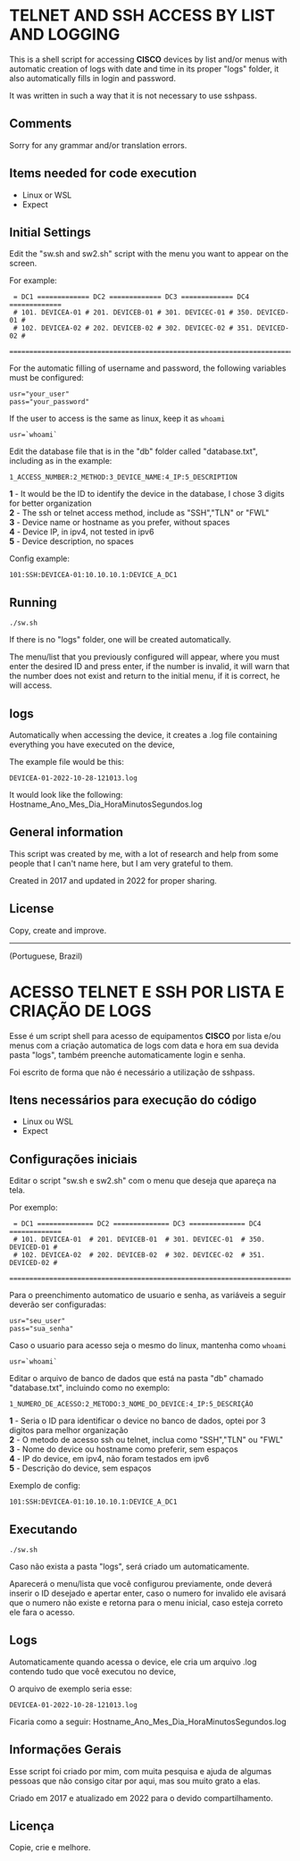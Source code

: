 # TELNET AND SSH ACCESS BY LIST AND LOGGING

This is a shell script for accessing **CISCO** devices by list and/or menus with automatic creation of logs with date and time
in its proper "logs" folder, it also automatically fills in login and password.

It was written in such a way that it is not necessary to use sshpass.

## Comments

Sorry for any grammar and/or translation errors.

## Items needed for code execution

- Linux or WSL
- Expect

## Initial Settings

Edit the "sw.sh and sw2.sh" script with the menu you want to appear on the screen.

For example:
```
 = DC1 ============= DC2 ============= DC3 ============= DC4 =============
 # 101. DEVICEA-01 # 201. DEVICEB-01 # 301. DEVICEC-01 # 350. DEVICED-01 #
 # 102. DEVICEA-02 # 202. DEVICEB-02 # 302. DEVICEC-02 # 351. DEVICED-02 #
 =========================================================================
```
For the automatic filling of username and password, the following variables must be configured:

```
usr="your_user"
pass="your_password"
```

If the user to access is the same as linux, keep it as `whoami`

```
usr=`whoami`
````

Edit the database file that is in the "db" folder called "database.txt", including as in the example:

```
1_ACCESS_NUMBER:2_METHOD:3_DEVICE_NAME:4_IP:5_DESCRIPTION
```

**1** - It would be the ID to identify the device in the database, I chose 3 digits for better organization<br>
**2** - The ssh or telnet access method, include as "SSH","TLN" or "FWL"<br>
**3** - Device name or hostname as you prefer, without spaces<br>
**4** - Device IP, in ipv4, not tested in ipv6<br>
**5** - Device description, no spaces<br>

Config example:
```
101:SSH:DEVICEA-01:10.10.10.1:DEVICE_A_DC1
````
## Running

```
./sw.sh
```

If there is no "logs" folder, one will be created automatically.

The menu/list that you previously configured will appear, where you must enter the desired ID and press enter,
if the number is invalid, it will warn that the number does not exist and return to the initial menu, if it is
correct, he will access.

## logs

Automatically when accessing the device, it creates a .log file containing everything you have executed on the device,

The example file would be this:
```
DEVICEA-01-2022-10-28-121013.log
```
It would look like the following: Hostname_Ano_Mes_Dia_HoraMinutosSegundos.log

## General information

This script was created by me, with a lot of research and help from some people that I can't name here,
but I am very grateful to them.

Created in 2017 and updated in 2022 for proper sharing.

## License

Copy, create and improve.

-----------------------------------------------------------

(Portuguese, Brazil)

# ACESSO TELNET E SSH POR LISTA E CRIAÇÃO DE LOGS

Esse é um script shell para acesso de equipamentos **CISCO** por lista e/ou menus com a criação automatica de logs com data e hora 
em sua devida pasta "logs", também preenche automaticamente login e senha. 

Foi escrito de forma que não é necessário a utilização de sshpass.

## Itens necessários para execução do código

- Linux ou WSL
- Expect

## Configurações iniciais

Editar o script "sw.sh e sw2.sh" com o menu que deseja que apareça na tela. 

Por exemplo:
```
 = DC1 ============== DC2 ============== DC3 ============== DC4 =============
 # 101. DEVICEA-01  # 201. DEVICEB-01  # 301. DEVICEC-01  # 350. DEVICED-01 # 
 # 102. DEVICEA-02  # 202. DEVICEB-02  # 302. DEVICEC-02  # 351. DEVICED-02 # 
 ============================================================================
``` 
Para o preenchimento automatico de usuario e senha, as variáveis a seguir deverão ser configuradas:

```
usr="seu_user"
pass="sua_senha" 
```

Caso o usuario para acesso seja o mesmo do linux, mantenha como `whoami`

```
usr=`whoami`
````

Editar o arquivo de banco de dados que está na pasta "db" chamado "database.txt", incluindo como no exemplo:

```
1_NUMERO_DE_ACESSO:2_METODO:3_NOME_DO_DEVICE:4_IP:5_DESCRIÇÃO
```

**1** - Seria o ID para identificar o device no banco de dados, optei por 3 digitos para melhor organização<br>
**2** - O metodo de acesso ssh ou telnet, inclua como "SSH","TLN" ou "FWL"<br>
**3** - Nome do device ou hostname como preferir, sem espaços<br>
**4** - IP do device, em ipv4, não foram testados em ipv6<br>
**5** - Descrição do device, sem espaços<br>

Exemplo de config:
```
101:SSH:DEVICEA-01:10.10.10.1:DEVICE_A_DC1
````
## Executando

```
./sw.sh
```

Caso não exista a pasta "logs", será criado um automaticamente.

Aparecerá o menu/lista que você configurou previamente, onde deverá inserir o ID desejado e apertar enter,
caso o numero for invalido ele avisará que o numero não existe e retorna para o menu inicial, caso esteja 
correto ele fara o acesso.

## Logs

Automaticamente quando acessa o device, ele cria um arquivo .log contendo tudo que você executou no device,

O arquivo de exemplo seria esse:
```
DEVICEA-01-2022-10-28-121013.log
```
Ficaria como a seguir: Hostname_Ano_Mes_Dia_HoraMinutosSegundos.log

## Informações Gerais

Esse script foi criado por mim, com muita pesquisa e ajuda de algumas pessoas que não consigo citar por aqui,
mas sou muito grato a elas. 

Criado em 2017 e atualizado em 2022 para o devido compartilhamento.

## Licença

Copie, crie e melhore.
